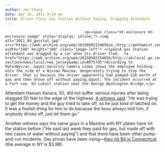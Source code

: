 ```yaml
---
author: Jen Chung
date: Apr 16, 2011 9:14 am
title: Driver Flees Gas Station Without Paying, Dragging Attendant
---
```


	
										<p><span class="mt-enclosure mt-enclosure-image" style="display: inline;"> <img alt="2011_04_gasstat.jpg" src="https://web.archive.org/web/20150503154656im_/http://gothamist.com/attachments/jen/2011_04_gasstat.jpg" width="240" height="180" class="image-left"> </span>A gas station attendant was dragged by a car when its driver fled.  <a href="https://web.archive.org/web/20150503154656/http://abclocal.go.com/wabc/story?section=news/local/new_jersey&amp;id=8075705">According to MyFoxNy</a>, &quot;Security camera video shows the employee holding onto the side of a Nissan Maxima, desperately trying to stop the driver. That is because the driver apparently had pumped $20 worth of gas and then drove off without paying.&quot; The incident occurred at a Fort Lee, NJ Lukoil station near the George Washington Bridge.</p>

<p>Attendant  Hassan Karaca, 50, did not suffer serious injuries after being  dragged 50 feet to the edge of the highway. <a href="https://web.archive.org/web/20150503154656/http://abclocal.go.com/wabc/story?section=news/local/new_jersey&amp;id=8075705">A witness said</a>, &quot;He was trying to get the money and the guy tried to take off, so he just kind of latched on. It was a foolish thing for him to do because the boss always told him, if anybody drives off, just let them go.&quot;</p>

<p>Another witness says the same guys in a Maxima with NY plates have hit the station before (&quot;He said last week they paid for gas, but made off with two cases of water without paying&quot;) and that there have been other pump-and-run incidents.  Gas prices have been rising&#x2014;<a href="https://web.archive.org/web/20150503154656/http://www.democratandchronicle.com/article/20110416/BUSINESS/104160323">they hit $4 in Connecticut</a> (the average in NY is $3.98).</p>					
										
									
				